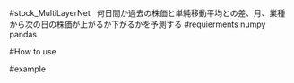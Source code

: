 #stock_MultiLayerNet  
何日間か過去の株価と単純移動平均との差、月、業種  
から次の日の株価が上がるか下がるかを予測する
#requierments 
numpy  
pandas  

#How to use
  
#example
  
